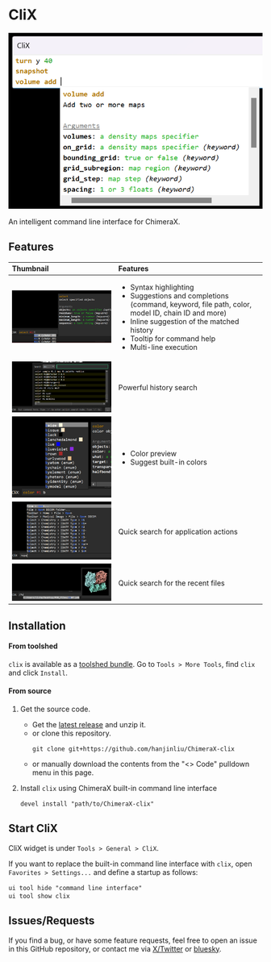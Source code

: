 # CliX

![](image.png)

An intelligent command line interface for ChimeraX.

## Features

|Thumbnail|Features|
|:-|:-|
|![](images/clix-chain-suggest.png)|<ul><li>Syntax highlighting</li><li>Suggestions and completions (command, keyword, file path, color, model ID, chain ID and more)</li><li>Inline suggestion of the matched history</li><li>Tooltip for command help</li><li>Multi-line execution</li></ul>|
|![](images/clix-history-search.png)|Powerful history search|
|![](images/clix-color-preview.png)|<ul><li>Color preview</li><li>Suggest built-in colors</li></ul>|
|![](images/clix-action-search.png)|Quick search for application actions|
|![](images/clix-recent-file.png)|Quick search for the recent files|


## Installation

#### From toolshed

`clix` is available as a [toolshed bundle](https://cxtoolshed.rbvi.ucsf.edu/apps/chimeraxclix).
Go to `Tools > More Tools`, find `clix` and click `Install`.

#### From source

1. Get the source code.
   - Get the [latest release](https://github.com/hanjinliu/Chimerax-clix/releases) and unzip it.
   - or clone this repository.
      ```shell
      git clone git+https://github.com/hanjinliu/ChimeraX-clix
      ```
   - or manually download the contents from the "<> Code" pulldown menu in this page.

2. Install `clix` using ChimeraX built-in command line interface
   ```shell
   devel install "path/to/ChimeraX-clix"
   ```

## Start CliX

CliX widget is under `Tools > General > CliX`.

If you want to replace the built-in command line interface with `clix`, open
`Favorites > Settings...` and define a startup as follows:

```shell
ui tool hide "command line interface"
ui tool show clix
```

## Issues/Requests

If you find a bug, or have some feature requests, feel free to open an issue in this 
GitHub repository, or contact me via [X/Twitter](https://twitter.com/liu_hanjin) or
[bluesky](https://bsky.app/profile/liu-hanjin.bsky.social).
